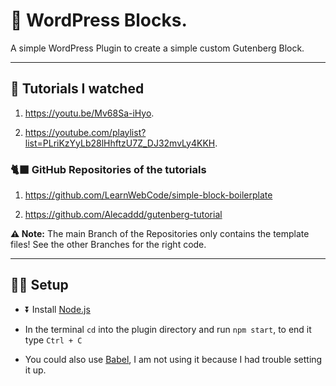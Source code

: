 # 🧱 WordPress Blocks.

A simple WordPress Plugin to create a simple custom Gutenberg Block.

---

## 📖 Tutorials I watched

1. https://youtu.be/Mv68Sa-iHyo.

2. https://youtube.com/playlist?list=PLriKzYyLb28lHhftzU7Z_DJ32mvLy4KKH.

### 🐈‍⬛ GitHub Repositories of the tutorials

1. https://github.com/LearnWebCode/simple-block-boilerplate

1. https://github.com/Alecaddd/gutenberg-tutorial

**⚠️ Note:** The main Branch of the Repositories only contains the template files! See the other Branches for the right code.

---

## 🧑‍💻 Setup

- ⏬ Install [Node.js](https://nodejs.org/)
- In the terminal `cd` into the plugin directory and run `npm start`, to end it type `Ctrl + C`

- You could also use [Babel](https://babeljs.io/), I am not using it because I had trouble setting it up.
